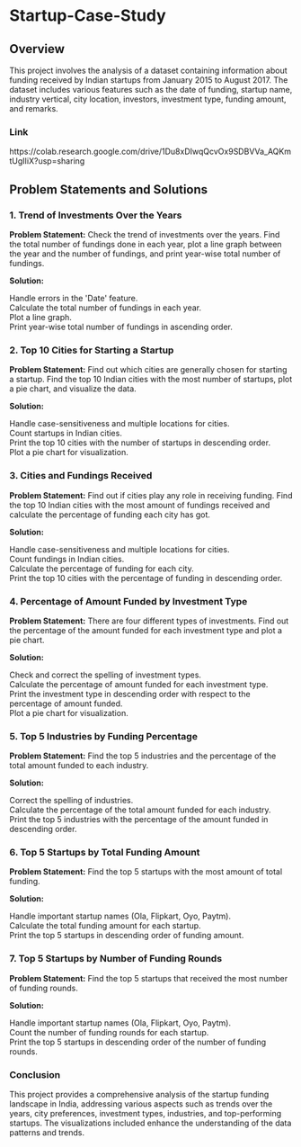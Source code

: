 # Startup-Case-Study

<h2>Overview</h2>
This project involves the analysis of a dataset containing information about funding received by Indian startups from January 2015 to August 2017. The dataset includes various features such as the date of funding, startup name, industry vertical, city location, investors, investment type, funding amount, and remarks.<br>

<h3>Link</h3>
https://colab.research.google.com/drive/1Du8xDIwqQcvOx9SDBVVa_AQKmtUgIIiX?usp=sharing

<h2>Problem Statements and Solutions</h2>
<h3>1. Trend of Investments Over the Years</h3>
<b>Problem Statement:</b>
Check the trend of investments over the years. Find the total number of fundings done in each year, plot a line graph between the year and the number of fundings, and print year-wise total number of fundings.<br>

<b>Solution:</b>

Handle errors in the 'Date' feature.<br>
Calculate the total number of fundings in each year.<br>
Plot a line graph.<br>
Print year-wise total number of fundings in ascending order.<br>
<h3>2. Top 10 Cities for Starting a Startup</h3>
<b>Problem Statement:</b>
Find out which cities are generally chosen for starting a startup. Find the top 10 Indian cities with the most number of startups, plot a pie chart, and visualize the data.<br>

<b>Solution:</b>

Handle case-sensitiveness and multiple locations for cities.<br>
Count startups in Indian cities.<br>
Print the top 10 cities with the number of startups in descending order.<br>
Plot a pie chart for visualization.<br>
<h3>3. Cities and Fundings Received</h3>
<b>Problem Statement:</b>
Find out if cities play any role in receiving funding. Find the top 10 Indian cities with the most amount of fundings received and calculate the percentage of funding each city has got.<br>

<b>Solution:</b>

Handle case-sensitiveness and multiple locations for cities.<br>
Count fundings in Indian cities.<br>
Calculate the percentage of funding for each city.<br>
Print the top 10 cities with the percentage of funding in descending order.<br>
<h3>4. Percentage of Amount Funded by Investment Type</h3>
<b>Problem Statement:</b>
There are four different types of investments. Find out the percentage of the amount funded for each investment type and plot a pie chart.<br>

<b>Solution:</b>

Check and correct the spelling of investment types.<br>
Calculate the percentage of amount funded for each investment type.<br>
Print the investment type in descending order with respect to the percentage of amount funded.<br>
Plot a pie chart for visualization.<br>
<h3>5. Top 5 Industries by Funding Percentage</h3>
<b>Problem Statement:</b>
Find the top 5 industries and the percentage of the total amount funded to each industry.<br>

<b>Solution:</b>

Correct the spelling of industries.<br>
Calculate the percentage of the total amount funded for each industry.<br>
Print the top 5 industries with the percentage of the amount funded in descending order.<br>
<h3>6. Top 5 Startups by Total Funding Amount</h3>
<b>Problem Statement:</b>
Find the top 5 startups with the most amount of total funding.<br>

<b>Solution:</b>

Handle important startup names (Ola, Flipkart, Oyo, Paytm).<br>
Calculate the total funding amount for each startup.<br>
Print the top 5 startups in descending order of funding amount.<br>
<h3>7. Top 5 Startups by Number of Funding Rounds</h3>
<b>Problem Statement:</b>
Find the top 5 startups that received the most number of funding rounds.<br>

<b>Solution:</b>

Handle important startup names (Ola, Flipkart, Oyo, Paytm).<br>
Count the number of funding rounds for each startup.<br>
Print the top 5 startups in descending order of the number of funding rounds.<br>
<h3>Conclusion</h3>
This project provides a comprehensive analysis of the startup funding landscape in India, addressing various aspects such as trends over the years, city preferences, investment types, industries, and top-performing startups. The visualizations included enhance the understanding of the data patterns and trends.<br>

